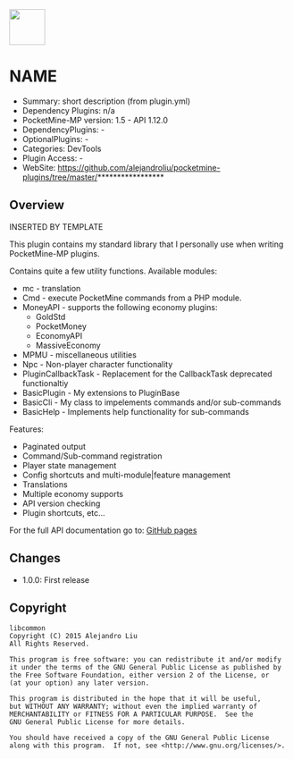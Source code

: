 <img src="https://raw.githubusercontent.com/alejandroliu/pocketmine-plugins/master/Media/****************.png" style="width:64px;height:64px" width="64" height="64"/>

# NAME

* Summary: short description (from plugin.yml)
* Dependency Plugins: n/a
* PocketMine-MP version: 1.5 - API 1.12.0
* DependencyPlugins: -
* OptionalPlugins: -
* Categories: DevTools
* Plugin Access: -
* WebSite: https://github.com/alejandroliu/pocketmine-plugins/tree/master/*****************

## Overview

<!-- //php: $v_forum_thread = "http://forums.pocketmine.net/threads/xxxxxxxxxxxxxxxx"; -->
<!-- template: prologue.md -->
INSERTED BY TEMPLATE
<!-- template-end -->

This plugin contains my standard library that I personally use when
writing PocketMine-MP plugins.

Contains quite a few utility functions. Available modules:

* mc - translation
* Cmd - execute PocketMine commands from a PHP module.
* MoneyAPI - supports the following economy plugins:
  * GoldStd
  * PocketMoney
  * EconomyAPI
  * MassiveEconomy
* MPMU - miscellaneous utilities
* Npc - Non-player character functionality
* PluginCallbackTask - Replacement for the CallbackTask deprecated functionaltiy
* BasicPlugin - My extensions to PluginBase
* BasicCli - My class to impelements commands and/or sub-commands
* BasicHelp - Implements help functionality for sub-commands

Features:

* Paginated output
* Command/Sub-command registration
* Player state management
* Config shortcuts and multi-module|feature management
* Translations
* Multiple economy supports
* API version checking
* Plugin shortcuts, etc...

For the full API documentation go to: [GitHub pages](http://alejandroliu.github.io/pocketmine-plugins/libcommon/apidocs/index.html)

## Changes

* 1.0.0: First release

## Copyright

    libcommon
    Copyright (C) 2015 Alejandro Liu
    All Rights Reserved.

    This program is free software: you can redistribute it and/or modify
    it under the terms of the GNU General Public License as published by
    the Free Software Foundation, either version 2 of the License, or
    (at your option) any later version.

    This program is distributed in the hope that it will be useful,
    but WITHOUT ANY WARRANTY; without even the implied warranty of
    MERCHANTABILITY or FITNESS FOR A PARTICULAR PURPOSE.  See the
    GNU General Public License for more details.

    You should have received a copy of the GNU General Public License
    along with this program.  If not, see <http://www.gnu.org/licenses/>.

